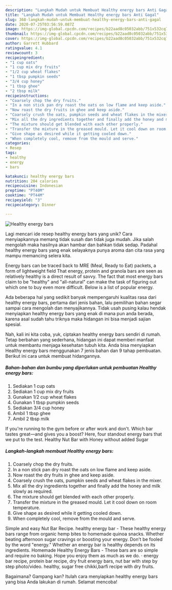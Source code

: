 ```yaml
---
description: "Langkah Mudah untuk Membuat Healthy energy bars Anti Gagal"
title: "Langkah Mudah untuk Membuat Healthy energy bars Anti Gagal"
slug: 368-langkah-mudah-untuk-membuat-healthy-energy-bars-anti-gagal
date: 2020-07-25T03:56:59.087Z
image: https://img-global.cpcdn.com/recipes/b22aad8c05032abb/751x532cq70/healthy-energy-bars-recipe-main-photo.jpg
thumbnail: https://img-global.cpcdn.com/recipes/b22aad8c05032abb/751x532cq70/healthy-energy-bars-recipe-main-photo.jpg
cover: https://img-global.cpcdn.com/recipes/b22aad8c05032abb/751x532cq70/healthy-energy-bars-recipe-main-photo.jpg
author: Garrett Hubbard
ratingvalue: 4.1
reviewcount: 3
recipeingredient:
- "1 cup oats"
- "1 cup mix dry fruits"
- "1/2 cup wheat flakes"
- "1 tbsp pumpkin seeds"
- "3/4 cup honey"
- "1 tbsp ghee"
- "2 tbsp milk"
recipeinstructions:
- "Coarsely chop the dry fruits."
- "In a non stick pan dry roast the oats on low flame and keep aside."
- "Now roast the dry fruits in ghee and keep aside."
- "Coarsely crush the oats, pumpkin seeds and wheat flakes in the mixer."
- "Mix all the dry ingredients together and finally add the honey and milk slowly as required."
- "The mixture should get blended with each other properly."
- "Transfer the mixture in the greased mould. Let it cool down on room temperature."
- "Give shape as desired while it getting cooled down."
- "When completely cool, remove from the mould and serve."
categories:
- Resep
tags:
- healthy
- energy
- bars

katakunci: healthy energy bars 
nutrition: 204 calories
recipecuisine: Indonesian
preptime: "PT40M"
cooktime: "PT44M"
recipeyield: "3"
recipecategory: Dinner

---
```



![Healthy energy bars](https://img-global.cpcdn.com/recipes/b22aad8c05032abb/751x532cq70/healthy-energy-bars-recipe-main-photo.jpg)

Lagi mencari ide resep healthy energy bars yang unik? Cara menyiapkannya memang tidak susah dan tidak juga mudah. Jika salah mengolah maka hasilnya akan hambar dan bahkan tidak sedap. Padahal healthy energy bars yang enak selayaknya punya aroma dan cita rasa yang mampu memancing selera kita.

Energy bars can be traced back to MRE (Meal, Ready to Eat) packets, a form of lightweight field That energy, protein and granola bars are seen as relatively healthy is a direct result of savvy. The fact that most energy bars claim to be &#34;healthy&#34; and &#34;all-natural&#34; can make the task of figuring out which one to buy even more difficult. Below is a list of popular energy.

Ada beberapa hal yang sedikit banyak mempengaruhi kualitas rasa dari healthy energy bars, pertama dari jenis bahan, lalu pemilihan bahan segar sampai cara mengolah dan menyajikannya. Tidak usah pusing kalau hendak menyiapkan healthy energy bars yang enak di mana pun anda berada, karena asal sudah tahu triknya maka hidangan ini bisa menjadi sajian spesial.


Nah, kali ini kita coba, yuk, ciptakan healthy energy bars sendiri di rumah. Tetap berbahan yang sederhana, hidangan ini dapat memberi manfaat untuk membantu menjaga kesehatan tubuh kita. Anda bisa menyiapkan Healthy energy bars menggunakan 7 jenis bahan dan 9 tahap pembuatan. Berikut ini cara untuk membuat hidangannya.

<!--inarticleads1-->

##### Bahan-bahan dan bumbu yang diperlukan untuk pembuatan Healthy energy bars:

1. Sediakan 1 cup oats
1. Sediakan 1 cup mix dry fruits
1. Gunakan 1/2 cup wheat flakes
1. Gunakan 1 tbsp pumpkin seeds
1. Sediakan 3/4 cup honey
1. Ambil 1 tbsp ghee
1. Ambil 2 tbsp milk


If you&#39;re running to the gym before or after work and don&#39;t. Which bar tastes great—and gives you a boost? Here, four standout energy bars that we put to the test. Healthy Nut Bar with Honey without added Sugar 

<!--inarticleads2-->

##### Langkah-langkah membuat Healthy energy bars:

1. Coarsely chop the dry fruits.
1. In a non stick pan dry roast the oats on low flame and keep aside.
1. Now roast the dry fruits in ghee and keep aside.
1. Coarsely crush the oats, pumpkin seeds and wheat flakes in the mixer.
1. Mix all the dry ingredients together and finally add the honey and milk slowly as required.
1. The mixture should get blended with each other properly.
1. Transfer the mixture in the greased mould. Let it cool down on room temperature.
1. Give shape as desired while it getting cooled down.
1. When completely cool, remove from the mould and serve.


Simple and easy Nut Bar Recipe. healthy energy bar - These healthy energy bars range from organic hemp bites to homemade quinoa snacks. Whether beating afternoon sugar cravings or boosting your energy. Don&#39;t be fooled by the word &#34;energy.&#34; Whether an energy bar is healthy depends on its ingredients. Homemade Healthy Energy Bars - These bars are so simple and require no baking. Hope you enjoy them as much as we do. · energy bar recipe, protein bar recipe, dry fruit energy bars, nut bar with step by step photo/video. healthy, sugar free chikki,barfi recipe with dry fruits. 

Bagaimana? Gampang kan? Itulah cara menyiapkan healthy energy bars yang bisa Anda lakukan di rumah. Selamat mencoba!
